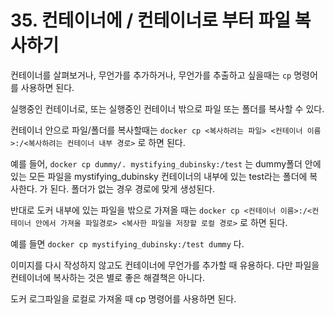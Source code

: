 # 35. 컨테이너에 / 컨테이너로 부터 파일 복사하기

컨테이너를 살펴보거나, 무언가를 추가하거나, 무언가를 추출하고 싶을때는 `cp` 명령어를 사용하면 된다.

실행중인 컨테이너로, 또는 실행중인 컨테이너 밖으로 파일 또는 폴더를 복사할 수 있다. 

컨테이너 안으로 파일/폴더를 복사할때는 `docker cp <복사하려는 파일> <컨테이너 이름>:/<복사하려는 컨테이너 내부 경로>` 로 하면 된다. 

예를 들어, `docker cp dummy/. mystifying_dubinsky:/test` 는 dummy폴더 안에 있는 모든 파일을 mystifying_dubinsky 컨테이너의 내부에 있는 test라는 폴더에 복사한다. 가 된다. 폴더가 없는 경우 경로에 맞게 생성된다.

반대로 도커 내부에 있는 파일을 밖으로 가져올 때는 `docker cp <컨테이너 이름>:/<컨테이너 안에서 가져올 파일경로> <복사한 파일을 저장할 로컬 경로>` 로 하면 된다.

예를 들면 `docker cp mystifying_dubinsky:/test dummy`  다.

이미지를 다시 작성하지 않고도 컨테이너에 무언가를 추가할 때 유용하다. 다만 파일을 컨테이너에 복사하는 것은 별로 좋은 해결책은 아니다. 

도커 로그파일을 로컬로 가져올 때 cp 명령어를 사용하면 된다.